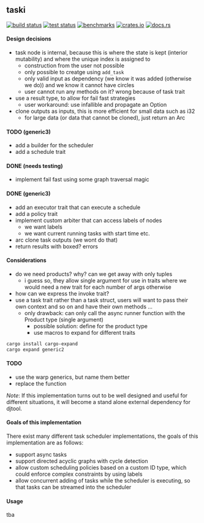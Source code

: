 ## taski

[<img alt="build status" src="https://img.shields.io/github/actions/workflow/status/romnn/taski/build.yml?branch=main&label=build">](https://github.com/romnn/taski/actions/workflows/build.yml)
[<img alt="test status" src="https://img.shields.io/github/actions/workflow/status/romnn/taski/test.yml?branch=main&label=test">](https://github.com/romnn/taski/actions/workflows/test.yml)
[<img alt="benchmarks" src="https://img.shields.io/github/actions/workflow/status/romnn/taski/bench.yml?branch=main&label=bench">](https://romnn.github.io/taski/)
[<img alt="crates.io" src="https://img.shields.io/crates/v/taski">](https://crates.io/crates/taski)
[<img alt="docs.rs" src="https://img.shields.io/docsrs/taski/latest?label=docs.rs">](https://docs.rs/taski)

#### Design decisions

- task node is internal, because this is where the state is kept (interior mutability) and where the unique index is assigned to
  - construction from the user not possible
  - only possible to creatge using `add_task`
  - only valid input as dependency (we know it was added (otherwise we do)) and we know it cannot have circles
  - user cannot run any methods on it? wrong because of task trait
- use a result type, to allow for fail fast strategies
  - user workaround: use infallible and propagate an Option<O>
- clone outputs as inputs, this is more efficient for small data such as i32
  - for large data (or data that cannot be cloned), just return an Arc<O>

#### TODO (generic3)

- add a builder for the scheduler
- add a schedule trait

#### DONE (needs testing)

- implement fail fast using some graph traversal magic

#### DONE (generic3)

- add an executor trait that can execute a schedule
- add a policy trait
- implement custom arbiter that can access labels of nodes
  - we want labels
  - we want current running tasks with start time etc.
- arc clone task outputs (we wont do that)
- return results with boxed? errors

#### Considerations

- do we need products? why? can we get away with only tuples
  - i guess so, they allow single argument for use in traits where we would need a new trait for each number of args otherwise
- how can we express the invoke trait?
- use a task trait rather than a task struct, users will want to pass their own context and so on and have their own methods ...
  - only drawback: can only call the async runner function with the Product type (single argument)
    - possible solution: define for the product type
    - use macros to expand for different traits

```bash
cargo install cargo-expand
cargo expand generic2
```

#### TODO

- use the warp generics, but name them better
- replace the function

_Note_: If this implementation turns out to be well designed and useful for different situations, it will become a stand alone external dependency for djtool.

#### Goals of this implementation

There exist many different task scheduler implementations, the goals of this implementation are as follows:

- support async tasks
- support directed acyclic graphs with cycle detection
- allow custom scheduling policies based on a custom ID type, which could enforce complex constraints by using labels
- allow concurrent adding of tasks while the scheduler is executing, so that tasks can be streamed into the scheduler

#### Usage

tba
